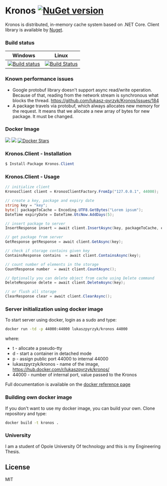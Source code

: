 # Kronos  [![NuGet version](https://badge.fury.io/nu/Kronos.Client.svg)](https://badge.fury.io/nu/Kronos.Client)

Kronos is distributed, in-memory cache system based on .NET Core. Client library is available by [Nuget](https://www.nuget.org/packages/Kronos.Client/).

### Build status
| Windows |  Linux |
|:-------:|:------:|
|  [![Build status](https://ci.appveyor.com/api/projects/status/vrkm5pcbg0dv6n6w?svg=true)](https://ci.appveyor.com/project/LukaszPyrzyk/kronos) | [![Build Status](https://travis-ci.org/lukasz-pyrzyk/Kronos.svg?branch=master)](https://travis-ci.org/lukasz-pyrzyk/Kronos) |

### Known performance issues
- Google protobuf library doesn't support async read/write operation. Because of that, reading from the network stream is synchronous what blocks the thread. https://github.com/lukasz-pyrzyk/Kronos/issues/184
- A package travels via protobuf, which always allocates new memory for the request. It means that we allocate a new array of bytes for new package. It must be changed.

### Docker Image
[![](https://images.microbadger.com/badges/version/lukaszpyrzyk/kronos.svg)](https://microbadger.com/images/lukaszpyrzyk/kronos "Kronos ") [![](https://images.microbadger.com/badges/image/lukaszpyrzyk/kronos.svg)](https://microbadger.com/images/lukaszpyrzyk/kronos "Kronos") [![Docker Stars](https://img.shields.io/docker/stars/lukaszpyrzyk/kronos.svg)](https://hub.docker.com/r/lukaszpyrzyk/kronos/)

### Kronos.Client - Installation
```csharp
$ Install-Package Kronos.Client
```

### Kronos.Client - Usage
```csharp
// initialize client
KronosClient client = KronosClientFactory.FromIp("127.0.0.1", 44000);

// create a key, package and expiry date
string key = "key";
byte[] packageToCache = Encoding.UTF8.GetBytes("Lorem ipsum");
DateTime expiryDate = DateTime.UtcNow.AddDays(5);

// insert package to server
InsertResponse insert = await client.InsertAsync(key, packageToCache, expiryDate);

// get package from server
GetResponse getResponse = await client.GetAsync(key);

// check if storage contains given key
ContainsResponse contains  = await client.ContainsAsync(key);

// count number of elements in the storage
CountResponse number  = await client.CountAsync();

// Optionally you can delete object from cache using Delete command
DeleteResponse delete = await client.DeleteAsync(key);

// or flush all storage
ClearResponse clear = await client.ClearAsync();
```

### Server initialization using docker image
To start server using docker, login as a sudo and type:
```bash
docker run -td -p 44000:44000 lukaszpyrzyk/kronos 44000
```
where: 
* t - allocate a pseudo-tty
* d - start a container in detached mode
* p - assign public port 44000 to internal 44000
* lukaszpyrzyk/kronos - name of the image, https://hub.docker.com/r/lukaszpyrzyk/kronos/
* 44000 - number of internal port, value passed to the Kronos

Full documentation is available on the [docker reference page](https://docs.docker.com/engine/reference/run/)

### Building own docker image
If you don't want to use my docker image, you can build your own. Clone repository and type: 
```bash
docker build -t kronos .
```

### University
I am a student of Opole University Of technology and this is my Engineering Thesis.

License
----
MIT